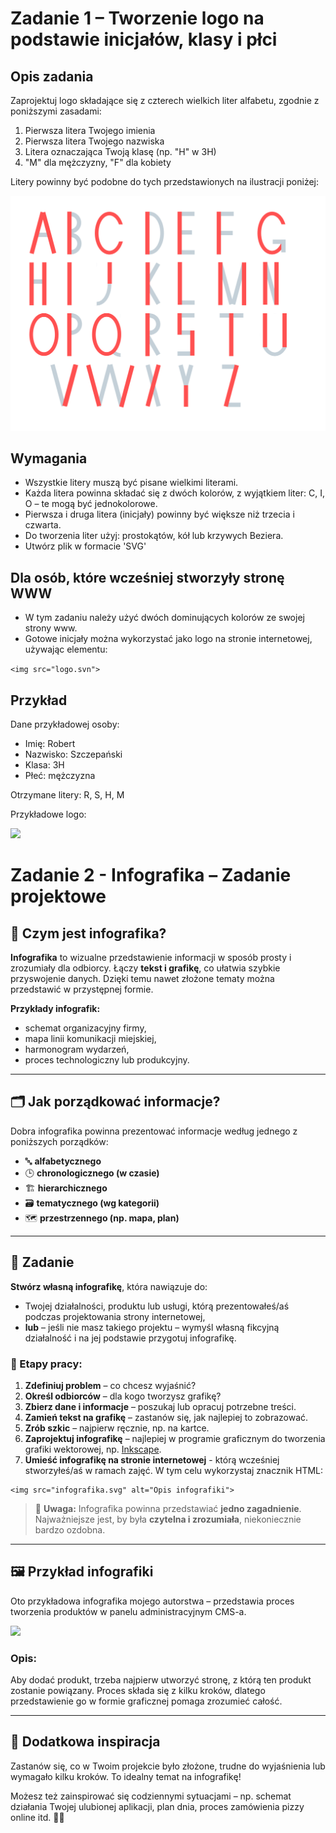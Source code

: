 # Zadanie 1 – Tworzenie logo na podstawie inicjałów, klasy i płci

## Opis zadania

Zaprojektuj logo składające się z czterech wielkich liter alfabetu, zgodnie z poniższymi zasadami:

1. Pierwsza litera Twojego imienia
2. Pierwsza litera Twojego nazwiska
3. Litera oznaczająca Twoją klasę (np. "H" w 3H)
4. "M" dla mężczyzny, "F" dla kobiety

Litery powinny być podobne do tych przedstawionych na ilustracji poniżej:

<img  src="alfabet.png" >

## Wymagania

- Wszystkie litery muszą być pisane wielkimi literami.
- Każda litera powinna składać się z dwóch kolorów, z wyjątkiem liter: C, I, O – te mogą być jednokolorowe.
- Pierwsza i druga litera (inicjały) powinny być większe niż trzecia i czwarta.
- Do tworzenia liter użyj: prostokątów, kół lub krzywych Beziera.
- Utwórz plik w formacie 'SVG'


## Dla osób, które wcześniej stworzyły stronę WWW

- W tym zadaniu należy użyć dwóch dominujących kolorów ze swojej strony www.
- Gotowe inicjały można wykorzystać jako logo na stronie internetowej, używając elementu:


```<img src="logo.svn">```

## Przykład

Dane przykładowej osoby:
- Imię: Robert
- Nazwisko: Szczepański
- Klasa: 3H
- Płeć: mężczyzna

Otrzymane litery: R, S, H, M

Przykładowe logo:

<img  src="logo_rshm.png">

# Zadanie 2 - Infografika – Zadanie projektowe

## 🎯 Czym jest infografika?

**Infografika** to wizualne przedstawienie informacji w sposób prosty i zrozumiały dla odbiorcy. Łączy **tekst i grafikę**, co ułatwia szybkie przyswojenie danych. Dzięki temu nawet złożone tematy można przedstawić w przystępnej formie.

**Przykłady infografik:**
- schemat organizacyjny firmy,
- mapa linii komunikacji miejskiej,
- harmonogram wydarzeń,
- proces technologiczny lub produkcyjny.

---

## 🗂 Jak porządkować informacje?

Dobra infografika powinna prezentować informacje według jednego z poniższych porządków:

- 🔤 **alfabetycznego**
- 🕒 **chronologicznego (w czasie)**
- 🏗 **hierarchicznego**
- 🗃 **tematycznego (wg kategorii)**
- 🗺 **przestrzennego (np. mapa, plan)**

---

## 📝 Zadanie

**Stwórz własną infografikę**, która nawiązuje do:

- Twojej działalności, produktu lub usługi, którą prezentowałeś/aś podczas projektowania strony internetowej,
- **lub** – jeśli nie masz takiego projektu – wymyśl własną fikcyjną działalność i na jej podstawie przygotuj infografikę.

### 🔧 Etapy pracy:

1. **Zdefiniuj problem** – co chcesz wyjaśnić?
2. **Określ odbiorców** – dla kogo tworzysz grafikę?
3. **Zbierz dane i informacje** – poszukaj lub opracuj potrzebne treści.
4. **Zamień tekst na grafikę** – zastanów się, jak najlepiej to zobrazować.
5. **Zrób szkic** – najpierw ręcznie, np. na kartce.
6. **Zaprojektuj infografikę** – najlepiej w programie graficznym do tworzenia grafiki wektorowej, np. [Inkscape](https://inkscape.org/pl/).
7. **Umieść infografikę na stronie internetowej** - którą wcześniej stworzyłeś/aś w ramach zajęć.
W tym celu wykorzystaj znacznik HTML:

```
<img src="infografika.svg" alt="Opis infografiki">
```


> 🎯 **Uwaga:** Infografika powinna przedstawiać **jedno zagadnienie**. Najważniejsze jest, by była **czytelna i zrozumiała**, niekoniecznie bardzo ozdobna.

---

## 🖼 Przykład infografiki

Oto przykładowa infografika mojego autorstwa – przedstawia proces tworzenia produktów w panelu administracyjnym CMS-a.

<img  src="cmsrs_cmreate_shop_320.svg">

### Opis:

Aby dodać produkt, trzeba najpierw utworzyć stronę, z którą ten produkt zostanie powiązany. Proces składa się z kilku kroków, dlatego przedstawienie go w formie graficznej pomaga zrozumieć całość.

---

## 🧠 Dodatkowa inspiracja

Zastanów się, co w Twoim projekcie było złożone, trudne do wyjaśnienia lub wymagało kilku kroków. To idealny temat na infografikę!

Możesz też zainspirować się codziennymi sytuacjami – np. schemat działania Twojej ulubionej aplikacji, plan dnia, proces zamówienia pizzy online itd. 🎨🍕
